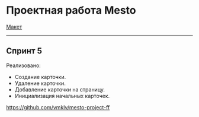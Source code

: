 # Проектная работа Mesto

[Макет](https://www.figma.com/file/bjyvbKKJN2naO0ucURl2Z0/JavaScript.-Sprint-5?node-id=0%3A1)

---

## Спринт 5
Реализовано:
- Создание карточки.
- Удаление карточки.
- Добавление карточки на страницу.
- Инициализация начальных карточек.

https://github.com/vmklv/mesto-project-ff
